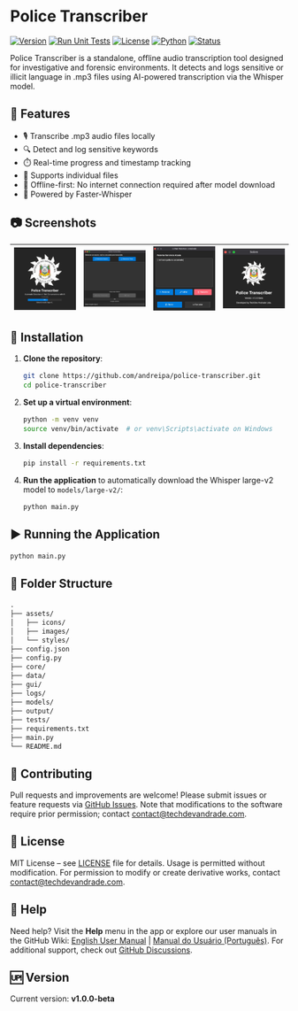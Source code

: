 # Police Transcriber

[![Version](https://img.shields.io/badge/version-v1.0.0--beta-blue)](https://github.com/andreipa/police-transcriber/releases)
[![Run Unit Tests](https://github.com/andreipa/police-transcriber/actions/workflows/tests.yaml/badge.svg?branch=main)](https://github.com/andreipa/police-transcriber/actions/workflows/tests.yaml)
[![License](https://img.shields.io/badge/license-MIT-green)](https://github.com/andreipa/police-transcriber/blob/main/LICENSE)
[![Python](https://img.shields.io/badge/python-3.8+-yellow)](https://www.python.org/downloads/)
[![Status](https://img.shields.io/badge/status-beta-orange)](https://github.com/andreipa/police-transcriber)

Police Transcriber is a standalone, offline audio transcription tool designed for investigative and forensic environments. It detects and logs sensitive or illicit language in .mp3 files using AI-powered transcription via the Whisper model.

## 🚀 Features

- 🎙️ Transcribe .mp3 audio files locally
- 🔍 Detect and log sensitive keywords
- ⏱️ Real-time progress and timestamp tracking
- 📂 Supports individual files
- 💾 Offline-first: No internet connection required after model download
- 🧠 Powered by Faster-Whisper

## 📷 Screenshots

| <img src="/assets/images/screenshot-splash.png" width="300" title="Police Transcriber Application Loading Screen" alt="A dark-themed loading screen for the Police Transcriber application, displaying the official seal of the Polícia Civil of Rio Grande do Sul at the top center. Below the seal, bold text reads “Police Transcriber” followed by the subtitle “Automatic Detection of Illicit Conversations with AI.” The version number “v1.0.0-beta” is shown in smaller text. A blue progress bar below indicates 59% completion with the message “Baixando modelo large-v2…” (Downloading large-v2 model in Portuguese)." /> | <img src="/assets/images/screenshot-main.png" width="300" title="Transcriber Main Interface" alt="Main window of the Police Transcriber application with a dark interface. The header instructs the user to select a .mp3 file or a folder for transcription. Two prominent blue buttons labeled “Selecionar Arquivo” and “Selecionar Pasta” allow file or folder selection. Below, there is a large empty text area for displaying transcriptions. Beneath it, the current file status reads “Arquivo atual: Nenhum.” Two disabled buttons, “Iniciar Transcrição” and “Parar,” are shown. At the bottom, a progress bar is at 0%, with duration displayed as 00:00:00. The loaded model is indicated as “large-v2.”" /> | <img src="/assets/images/screenshot-word.png" width="300" title="Words Editor Window" alt="A dark-themed popup titled “Editar Palavras Sensíveis” (Edit Sensitive Words). It shows a text area labeled “Palavras Sensíveis Atuais” (Current Sensitive Words), which is currently empty, displaying the placeholder “(nenhuma palavra cadastrada)” (no word registered). Below the list are three action buttons: “Adicionar” (Add) in blue, “Editar” (Edit) in blue, and “Remover” (Remove) in red. At the bottom, there are two larger buttons: “Salvar” (Save) in blue and “Cancelar” (Cancel) in grey." /> | <img src="/assets/images/screenshot-about.png" width="300" title="About Police Transcriber" alt="A dark modal window titled “Sobre” (About) displaying the emblem of Polícia Civil of Rio Grande do Sul centered at the top. Below the emblem, the text reads “Police Transcriber” in bold white font. Underneath, the version is shown as “Versão: v1.0.0-beta” followed by the developer information: “Developed by TechDev Andrade Ltda.”" /> |
|----------------------------------------------------------------------------------------------------------------------------------------------------------------------------------------------------------------------------------------------------------------------------------------------------------------------------------------------------------------------------------------------------------------------------------------------------------------------------------------------------------------------------------------------------------------------------------------------------------------------------------------|--------------------------------------------------------------------------------------------------------------------------------------------------------------------------------------------------------------------------------------------------------------------------------------------------------------------------------------------------------------------------------------------------------------------------------------------------------------------------------------------------------------------------------------------------------------------------------------------------------------------------------------------------------------------------------------------------------------------------|---------------------------------------------------------------------------------------------------------------------------------------------------------------------------------------------------------------------------------------------------------------------------------------------------------------------------------------------------------------------------------------------------------------------------------------------------------------------------------------------------------------------------------------------------------------------------------------------------------------|--------------------------------------------------------------------------------------------------------------------------------------------------------------------------------------------------------------------------------------------------------------------------------------------------------------------------------------------------------------------------------------------------------------------------------------------------|

## 🔧 Installation

1. **Clone the repository**:
   ```bash
   git clone https://github.com/andreipa/police-transcriber.git
   cd police-transcriber
   ```

2. **Set up a virtual environment**:
   ```bash
   python -m venv venv
   source venv/bin/activate  # or venv\Scripts\activate on Windows
   ```

3. **Install dependencies**:
   ```bash
   pip install -r requirements.txt
   ```

4. **Run the application** to automatically download the Whisper large-v2 model to `models/large-v2/`:
   ```bash
   python main.py
   ```

## ▶️ Running the Application

```bash
python main.py
```

## 📂 Folder Structure

```
.
├── assets/
│   ├── icons/
│   ├── images/
│   └── styles/
├── config.json
├── config.py
├── core/
├── data/
├── gui/
├── logs/
├── models/
├── output/
├── tests/
├── requirements.txt
├── main.py
└── README.md
```

## 🤝 Contributing

Pull requests and improvements are welcome! Please submit issues or feature requests via [GitHub Issues](https://github.com/andreipa/police-transcriber/issues). Note that modifications to the software require prior permission; contact contact@techdevandrade.com.

## 📄 License

MIT License – see [LICENSE](LICENSE) file for details. Usage is permitted without modification. For permission to modify or create derivative works, contact contact@techdevandrade.com.

## 🔗 Help

Need help? Visit the **Help** menu in the app or explore our user manuals in the GitHub Wiki: [English User Manual](https://github.com/andreipa/police-transcriber/wiki/User-Manual) | [Manual do Usuário (Português)](https://github.com/andreipa/police-transcriber/wiki/Manual-do-Usu%C3%A1rio). For
additional support, check out [GitHub Discussions](https://github.com/andreipa/police-transcriber/discussions).

## 🆙 Version

Current version: **v1.0.0-beta**